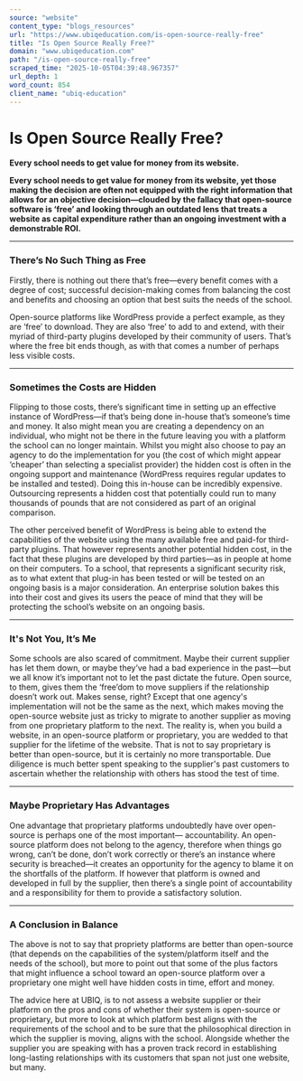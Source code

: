 ```yaml
---
source: "website"
content_type: "blogs_resources"
url: "https://www.ubiqeducation.com/is-open-source-really-free"
title: "Is Open Source Really Free?"
domain: "www.ubiqeducation.com"
path: "/is-open-source-really-free"
scraped_time: "2025-10-05T04:39:48.967357"
url_depth: 1
word_count: 854
client_name: "ubiq-education"
---
```


# Is Open Source Really Free?

**Every school needs to get value for money from its website.**

**Every school needs to get value for money from its website, yet those making the decision are often not equipped with the right information that allows for an objective decision—clouded by the fallacy that open-source software is ‘free’ and looking through an outdated lens that treats a website as capital expenditure rather than an ongoing investment with a demonstrable ROI.**

* * *

### There’s No Such Thing as Free

Firstly, there is nothing out there that’s free—every benefit comes with a degree of cost; successful decision-making comes from balancing the cost and benefits and choosing an option that best suits the needs of the school.  

Open-source platforms like WordPress provide a perfect example, as they are ‘free’ to download. They are also ‘free’ to add to and extend, with their myriad of third-party plugins developed by their community of users. That’s where the free bit ends though, as with that comes a number of perhaps less visible costs.

* * *

### Sometimes the Costs are Hidden

Flipping to those costs, there’s significant time in setting up an effective instance of WordPress—if that’s being done in-house that’s someone’s time and money. It also might mean you are creating a dependency on an individual, who might not be there in the future leaving you with a platform the school can no longer maintain. Whilst you might also choose to pay an agency to do the implementation for you (the cost of which might appear ‘cheaper’ than selecting a specialist provider) the hidden cost is often in the ongoing support and maintenance (WordPress requires regular updates to be installed and tested). Doing this in-house can be incredibly expensive. Outsourcing represents a hidden cost that potentially could run to many thousands of pounds that are not considered as part of an original comparison.

The other perceived benefit of WordPress is being able to extend the capabilities of the website using the many available free and paid-for third-party plugins. That however represents another potential hidden cost, in the fact that these plugins are developed by third parties—as in people at home on their computers. To a school, that represents a significant security risk, as to what extent that plug-in has been tested or will be tested on an ongoing basis is a major consideration. An enterprise solution bakes this into their cost and gives its users the peace of mind that they will be protecting the school’s website on an ongoing basis.

* * *

### It's Not You, It’s Me  

Some schools are also scared of commitment. Maybe their current supplier has let them down, or maybe they’ve had a bad experience in the past—but we all know it’s important not to let the past dictate the future. Open source, to them, gives them the ‘free’dom to move suppliers if the relationship doesn’t work out. Makes sense, right? Except that one agency's implementation will not be the same as the next, which makes moving the open-source website just as tricky to migrate to another supplier as moving from one proprietary platform to the next. The reality is, when you build a website, in an open-source platform or proprietary, you are wedded to that supplier for the lifetime of the website. That is not to say proprietary is better than open-source, but it is certainly no more transportable. Due diligence is much better spent speaking to the supplier's past customers to ascertain whether the relationship with others has stood the test of time.

* * *

### Maybe Proprietary Has Advantages

One advantage that proprietary platforms undoubtedly have over open-source is perhaps one of the most important— accountability. An open-source platform does not belong to the agency, therefore when things go wrong, can’t be done, don’t work correctly or there’s an instance where security is breached—it creates an opportunity for the agency to blame it on the shortfalls of the platform. If however that platform is owned and developed in full by the supplier, then there’s a single point of accountability and a responsibility for them to provide a satisfactory solution.

* * *

### A Conclusion in Balance

The above is not to say that propriety platforms are better than open-source (that depends on the capabilities of the system/platform itself and the needs of the school), but more to point out that some of the plus factors that might influence a school toward an open-source platform over a proprietary one might well have hidden costs in time, effort and money.  

The advice here at UBIQ, is to not assess a website supplier or their platform on the pros and cons of whether their system is open-source or proprietary, but more to look at which platform best aligns with the requirements of the school and to be sure that the philosophical direction in which the supplier is moving, aligns with the school. Alongside whether the supplier you are speaking with has a proven track record in establishing long-lasting relationships with its customers that span not just one website, but many.